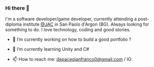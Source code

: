 ### Hi there 👋

I'm a software developer/game developer, currently attending a post-diploma institute [@JAC](https://jac-its.it/en/) in San Paolo d'Argon (BG).
Always looking for something to do. 
I love technology, coding and good stories.


- 🔭 I’m currently working on how to build a good portfolio ?
- 🌱 I’m currently learning Unity and C#


- 📫 How to reach me: depacegianfranco0@gmail.com / IG: 

